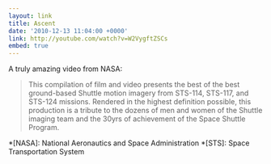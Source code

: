 ```yaml
---
layout: link
title: Ascent
date: '2010-12-13 11:04:00 +0000'
link: http://youtube.com/watch?v=W2VygftZSCs
embed: true
---
```

A truly amazing video from NASA:

> This compilation of film and video presents the best of the best ground-based Shuttle motion imagery from STS-114, STS-117, and STS-124 missions. Rendered in the highest definition possible, this production is a tribute to the dozens of men and women of the Shuttle imaging team and the 30yrs of achievement of the Space Shuttle Program.

*[NASA]: National Aeronautics and Space Administration
*[STS]: Space Transportation System